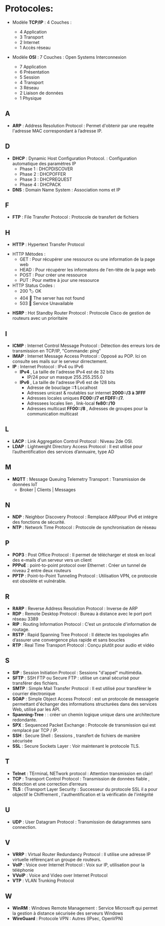 # Protocoles:

- Modèle **TCP/IP**  : 4 Couches :  
  * 4  Application
  * 3  Transport
  * 2  Internet
  * 1  Accès réseau
  
- Modèle **OSI**     : 7 Couches :   Open Systems Interconnexion 
   * 7  Application
   * 6  Présentation
   * 5  Session 
   * 4  Transport
   * 3  Réseau
   * 2  Liaison de données
   * 1  Physique


## A
- **ARP**            :  Address Resolution Protocol            : Permet d'obtenir par une requête l'adresse MAC correspondant à l’adresse IP.
## D
- **DHCP**           :  Dynamic Host Configuration Protocol.   : Configuration automatique des paramètres IP
  - Phase 1 : DHCPDISCOVER
  - Phase 2 : DHCPOFFER
  - Phase 3 : DHCPREQUEST
  - Phase 4 : DHCPACK  
- **DNS**            :  Domain Name System                     : Association noms et IP
## F
- **FTP**            :  File Transfer Protocol                 : Protocole de transfert de fichiers
##  H
- **HTTP**           :  Hypertext Transfer Protocol
 *  HTTP Métodes   :
      *  GET   : Pour récupérer une ressource ou une information de la page web
      *  HEAD  : Pour récupérer les informatons de l'en-tête de la page web
      *  POST  : Pour créer une ressource
      *  PUT   : Pour mettre à jour une ressource
   *  HTTP Status Codes   :
      *  200 🏷️ OK
      *  404 🔖 The server has not found
      *  503 🔖 Service Unavailable
- **HSRP**           :  Hot Standby Router Protocol            : Protocole Cisco de gestion de routeurs avec un prioritaire 
## I
- **ICMP**           :  Internet Control Message Protocol      : Détection des erreurs lors de transmission en TCP/IP, "Commande: ping"
- **IMAP**           :  Internet Message Access Protocol       : Opposé au POP. Ici on consulte ses mails sur le serveur dirrectement.
- **IP**             :  Internet Protocol                      : IPv4 ou IPv6
  - **IPv4** , La taille de l'adresse IPv4 est de 32 bits
    - IP/24 pour un masque 255.255.255.0
  - **IPv6** , La taille de l'adresse IPv6 est de 128 bits
    -    Adresse de bouclage      **::1**    Localhost
    -    Adresses unicast & routables sur internet **2000::/3 à 3FFF**
    -    Adresses locales uniques **FC00::/7 et FDFF::/7.**
    -    Adressees locales lien , link-local     **fe80::/10**
    -    Adresses multicast **FF00::/8**  , Adresses de groupes pour la communication multicast

## L
- **LACP**           :  Link Aggregation Control Protocol      : Niveau 2de OSI.
- **LDAP**           :  Lightweight Directory Access Protocol  : Il est utilisé pour l’authentification des services d’annuaire, type AD
## M
- **MQTT**           :  Message Queuing Telemetry Transport    : Transmission de données IoT
     -  Broker |  Clients  | Messages  
## N
- **NDP**            : Neighbor Discovery Protocol             : Remplace ARPpour IPv6 et intègre des fonctions de sécurité.
- **NTP**            :  Network Time Protocol                  : Protocole de synchronisation de réseau
## P
- **POP3**           :  Post Office Protocol                   : Il permet de télécharger et stosk en local des e-mails d'un serveur vers un client  
- **PPPoE**          :  point-to-point protocol over Ethernet  : Créer un tunnel de niveau 2 entre deux routeurs
- **PPTP**           :  Point-to-Point Tunneling Protocol      : Utilisation VPN, ce protocole est obsolète et vulnérable.
## R
- **RARP**           :  Reverse Address Resolution Protocol    : Inverse de ARP
- **RDP**            :  Remote Desktop Protocol                : Bureau à distance avec le port port réseau 3389 
- **RIP**            :  Routing Information Protocol           : C’est un protocole d'information de routage.
- **RSTP**           :  Rapid Spanning Tree Protocol           : Il détecte les topologies afin d’assurer une convergence plus rapide et sans boucles
- **RTP**            :  Real Time Transport Protocol           : Conçu plutôt pour audio et vidéo
## S
- **SIP**            :  Session Initiation Protocol            : Sessions "d'appel" multimédia.
- **SFTP**           :  SSH FTP ou Secure FTP                  : utilise un canal sécurisé pour transférer des fichiers.
- **SMTP**           :  Simple Mail Transfer Protocol          : Il est utilisé pour transférer le courrier électronique
- **SOAP**           :  Simple Object Access Protocol          :  est un protocole de messagerie permettant d'échanger des informations structurées dans des services Web, utilisé par les API.
- **Spanning-Tree**  :                                         : créer un chemin logique unique dans une architecture redondante.
- **SPX**            :  Sequenced Packet Exchange              : Protocole de transmission qui est remplacé par TCP / IP.
- **SSH**            :  Secure Shell                           : Sessions , transfert de fichiers de manière sécurisée
- **SSL**            :  Secure Sockets Layer                   : Voir maintenant le protocole TLS.
## T
- **Telnet**         :  TErminaL NETwork protocol              : Attention transmission en clair!
- **TCP**            :  Transport Control Protocol             : Transmission de données fiable , détection et une correction d’erreurs
- **TLS**            :  (Transport Layer Security              : Successeur du protocole SSL il a pour objectif le Chiffrement , l'authentification et la vérificatin de l'intégrité


## U
- **UDP**            :  User Datagram Protocol                 : Transmission de datagrammes sans connection.
## V
- **VRRP**           :  Virtual Router Redundancy Protocol     : Il utilise une adresse IP virtuelle référençant un groupe de routeurs.
- **VoIP**           :  Voice over Internet Protocol           : Voix sur IP, utilisation pour la téléphonie
- **VVoIP**          :  Voice and Video over Internet Protocol 
- **VTP**            :  VLAN Trunking Protocol
## W
- **WinRM**          :  Windows Remote Management              : Service Microsoft qui permet la gestion à distance sécurisée des serveurs Windows 
- **WireGuard**      :  Protocole VPN                          : Autres (IPsec, OpenVPN)
